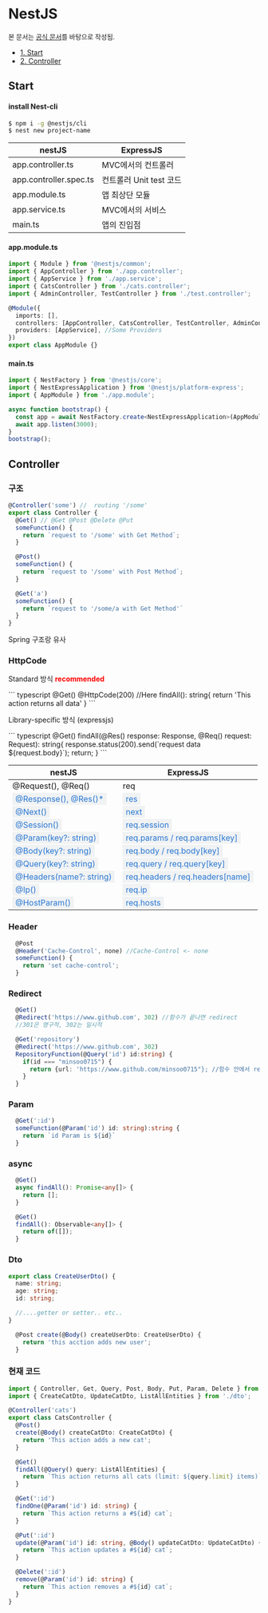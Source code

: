 # NestJS
<p style="font-size:13px;">본 문서는 <a href="https://docs.nestjs.com">공식 문서</a>를 바탕으로 작성됨.</p> 

<ul>
  <li><a href="#Start">1. Start</a></li>
  <li><a href="#Control">2. Controller</a></li>

</ul>


## Start
<a id="#Start">

#### install Nest-cli
```bash
$ npm i -g @nestjs/cli
$ nest new project-name
```

<table>
  <thead>
    <tr>
      <th>nestJS</th>
      <th>ExpressJS</th>
    </tr>
  </thead>
  <tbody>
    <tr>
      <td><span class="item">app.controller.ts</td>
      <td>MVC에서의 컨트롤러</td>
    </tr>
    <tr>
      <td><span class="item">app.controller.spec.ts</span></td>
      <td>컨트롤러 Unit test 코드</td>
    </tr>
    <tr>
      <td><span class="item">app.module.ts</td>
      <td>앱 최상단 모듈</td>
    </tr>
    <tr>
      <td><span class="item">app.service.ts</td>
      <td>MVC에서의 서비스</td>
    </tr>
    <tr>
      <td><span class="item">main.ts</td>
      <td>앱의 진입점</td>
    </tr>
  </tbody>
</table>


#### app.module.ts
```typescript
import { Module } from '@nestjs/common';
import { AppController } from './app.controller';
import { AppService } from './app.service';
import { CatsController } from './cats.controller';
import { AdminController, TestController } from './test.controller';

@Module({
  imports: [],
  controllers: [AppController, CatsController, TestController, AdminController], //Some controllers
  providers: [AppService], //Some Providers
})
export class AppModule {}

```

#### main.ts
```typescript
import { NestFactory } from '@nestjs/core';
import { NestExpressApplication } from '@nestjs/platform-express';
import { AppModule } from './app.module';

async function bootstrap() {
  const app = await NestFactory.create<NestExpressApplication>(AppModule);
  await app.listen(3000);
}
bootstrap();

```

## Controller
<a id="#Control">


### 구조
```typescript
@Controller('some') //  routing '/some'
export class Controller {
  @Get() // @Get @Post @Delete @Put 
  someFunction() {
    return `request to '/some' with Get Method`;
  }

  @Post()
  someFunction() {
    return `request to '/some' with Post Method`;
  }

  @Get('a')
  someFunction() {
    return `request to '/some/a with Get Method'`
  }
}
```
Spring 구조랑 유사


### HttpCode
<p>Standard 방식 <strong style="color: red;">recommended</strong></p>
``` typescript
  @Get()
  @HttpCode(200) //Here
  findAll(): string{
    return 'This action returns all data'
  }
```
<p>Library-specific 방식 (expressjs)</p>
``` typescript
  @Get()
  findAll(@Res() response: Response, @Req() request: Request): string{
    response.status(200).send(`request data ${request.body}`);
    return;
  }
```
<table>
  <thead>
    <tr>
      <th>nestJS</th>
      <th>ExpressJS</th>
    </tr>
  </thead>
  <tbody>
    <tr>
      <td>@Request(), @Req()</td>
      <td>req</td>
    </tr>
    <tr>
      <td><span style="padding: 2px 6px; background-color: #f0f2f3;color: #2876d2;">@Response(), @Res()*</span></td>
      <td><span style="padding: 2px 6px; background-color: #f0f2f3;color: #2876d2;">res</td>
    </tr>
    <tr>
      <td><span style="padding: 2px 6px; background-color: #f0f2f3;color: #2876d2;">@Next()</td>
      <td><span style="padding: 2px 6px; background-color: #f0f2f3;color: #2876d2;">next</td>
    </tr><tr>
      <td><span style="padding: 2px 6px; background-color: #f0f2f3;color: #2876d2;">@Session()</td>
      <td><span style="padding: 2px 6px; background-color: #f0f2f3;color: #2876d2;">req.session</td>
    </tr><tr>
      <td><span style="padding: 2px 6px; background-color: #f0f2f3;color: #2876d2;">@Param(key?: string)</td>
      <td><span style="padding: 2px 6px; background-color: #f0f2f3;color: #2876d2;">req.params / req.params[key]</td>
    </tr><tr>
      <td><span style="padding: 2px 6px; background-color: #f0f2f3;color: #2876d2;">@Body(key?: string)</td>
      <td><span style="padding: 2px 6px; background-color: #f0f2f3;color: #2876d2;">req.body / req.body[key]</td>
    </tr>
    <tr>
      <td><span style="padding: 2px 6px; background-color: #f0f2f3;color: #2876d2;">@Query(key?: string)</td>
      <td><span style="padding: 2px 6px; background-color: #f0f2f3;color: #2876d2;">req.query / req.query[key]</td>
    </tr>
    <tr>
      <td><span style="padding: 2px 6px; background-color: #f0f2f3;color: #2876d2;">@Headers(name?: string)</td>
      <td><span style="padding: 2px 6px; background-color: #f0f2f3;color: #2876d2;">req.headers / req.headers[name]</td>
    </tr>
    <tr>
      <td><span style="padding: 2px 6px; background-color: #f0f2f3;color: #2876d2;">@Ip()</td>
      <td><span style="padding: 2px 6px; background-color: #f0f2f3;color: #2876d2;">req.ip</td>
    </tr>
    <tr>
      <td><span style="padding: 2px 6px; background-color: #f0f2f3;color: #2876d2;">@HostParam()</td>
      <td><span style="padding: 2px 6px; background-color: #f0f2f3;color: #2876d2;">req.hosts</td>
    </tr>
  </tbody>
</table>

### Header
``` typescript
  @Post
  @Header('Cache-Control', none) //Cache-Control <- none
  someFunction() {
    return 'set cache-control';
  }
```

### Redirect
``` typescript
  @Get()
  @Redirect('https://www.github.com', 302) //함수가 끝나면 redirect
  //301은 영구적, 302는 일시적

  @Get('repository')
  @Redirect('https://www.github.com', 302)
  RepositoryFunction(@Query('id') id:string) {
    if(id === "minsoo0715") {
      return {url: 'https://www.github.com/minsoo0715"}; //함수 안에서 redirect target을 바꿈
    }
  } 
```

### Param
``` typescript
  @Get(':id')
  someFunction(@Param('id') id: string):string {
    return `id Param is ${id}`
  }
```

### async
``` typescript
  @Get()
  async findAll(): Promise<any[]> {
    return [];
  }

  @Get()
  findAll(): Observable<any[]> {
    return of([]);
  }
  ```

  ### Dto

  ```typescript
  export class CreateUserDto() {
    name: string;
    age: string;
    id: string;

    //....getter or setter.. etc..
  }
```
```typescript
  @Post create(@Body() createUserDto: CreateUserDto) {
    return 'this acction adds new user';
  }
```
### 현재 코드
```typescript
import { Controller, Get, Query, Post, Body, Put, Param, Delete } from '@nestjs/common';
import { CreateCatDto, UpdateCatDto, ListAllEntities } from './dto';

@Controller('cats')
export class CatsController {
  @Post()
  create(@Body() createCatDto: CreateCatDto) {
    return 'This action adds a new cat';
  }

  @Get()
  findAll(@Query() query: ListAllEntities) {
    return `This action returns all cats (limit: ${query.limit} items)`;
  }

  @Get(':id')
  findOne(@Param('id') id: string) {
    return `This action returns a #${id} cat`;
  }

  @Put(':id')
  update(@Param('id') id: string, @Body() updateCatDto: UpdateCatDto) {
    return `This action updates a #${id} cat`;
  }

  @Delete(':id')
  remove(@Param('id') id: string) {
    return `This action removes a #${id} cat`;
  }
}
```  


